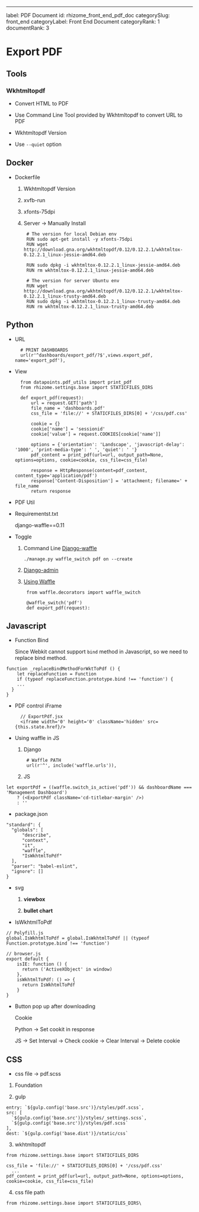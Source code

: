---
label: PDF Document
id: rhizome_front_end_pdf_doc
categorySlug: front_end
categoryLabel: Front End Document
categoryRank: 1
documentRank: 3

# Export PDF

## Tools

### Wkhtmltopdf
* Convert HTML to PDF

* Use Command Line Tool provided by Wkhtmltopdf to convert URL to PDF

* Wkhtmltopdf Version

* Use `--quiet` option 


## Docker

* Dockerfile

	1. Wkhtmltopdf Version
	
	2. xvfb-run
	
	3. xfonts-75dpi
	
	4. Server -> Manually Install
	

			# The version for local Debian env
			RUN sudo apt-get install -y xfonts-75dpi
			RUN wget http://download.gna.org/wkhtmltopdf/0.12/0.12.2.1/wkhtmltox-0.12.2.1_linux-jessie-amd64.deb

			RUN sudo dpkg -i wkhtmltox-0.12.2.1_linux-jessie-amd64.deb
			RUN rm wkhtmltox-0.12.2.1_linux-jessie-amd64.deb

			# The version for server Ubuntu env
			RUN wget http://download.gna.org/wkhtmltopdf/0.12/0.12.2.1/wkhtmltox-0.12.2.1_linux-trusty-amd64.deb
			RUN sudo dpkg -i wkhtmltox-0.12.2.1_linux-trusty-amd64.deb
			RUN rm wkhtmltox-0.12.2.1_linux-trusty-amd64.deb

		


## Python
* URL

		# PRINT DASHBOARDS
    	url(r'^dashboards/export_pdf/?$',views.export_pdf, name='export_pdf'),

* View

		from datapoints.pdf_utils import print_pdf
		from rhizome.settings.base import STATICFILES_DIRS

		def export_pdf(request):
    		url = request.GET['path']
    		file_name = 'dashboards.pdf'
    		css_file = 'file://' + STATICFILES_DIRS[0] + '/css/pdf.css'

		    cookie = {}
    		cookie['name'] = 'sessionid'
    		cookie['value'] = request.COOKIES[cookie['name']]

    		options = {'orientation': 'Landscape', 'javascript-delay': '1000', 'print-media-type': ' ', 'quiet': ' '}
    		pdf_content = print_pdf(url=url, output_path=None, options=options, cookie=cookie, css_file=css_file)

    		response = HttpResponse(content=pdf_content, content_type='application/pdf')
    		response['Content-Disposition'] = 'attachment; filename=' + file_name
    		return response


* PDF Util

* Requirementst.txt

	django-waffle==0.11 
		

* Toggle

	1. Command Line
		[Django-waffle](http://waffle.readthedocs.org/en/v0.11/usage/cli.html)
		
		`./manage.py waffle_switch pdf on --create`
	2. [Django-admin](http://localhost:8000/admin)
	3. [Using Waffle](http://waffle.readthedocs.org/en/v0.11/usage/index.html)		  	       		        		
 
			from waffle.decorators import waffle_switch

			@waffle_switch('pdf')
			def export_pdf(request):


		


## Javascript

* Function Bind

	Since Webkit cannot support `bind` method in Javascript, so we need to replace bind method.
```
function _replaceBindMethodForWktToPdf () {
    let replaceFunction = Function
    if (typeof replaceFunction.prototype.bind !== 'function') {
    ...
  }
}
```

* PDF control iFrame

		// ExportPdf.jsx
		<iframe width='0' height='0' className='hidden' src={this.state.href}/>

* Using waffle in JS

	1. Django 
			    
			# Waffle PATH
    		url(r'^', include('waffle.urls')),
    		
    2. JS
    
```
let exportPdf = ((waffle.switch_is_active('pdf')) && dashboardName === 'Management Dashboard')
    ? (<ExportPdf className='cd-titlebar-margin' />)
    : ''
```
      			
* package.json

```
"standard": {
  "globals": [
      "describe",
      "context",
      "it",
      "waffle",
      "IsWkhtmlToPdf"
  ],
  "parser": "babel-eslint",
  "ignore": []
}
```

* svg

	1. **viewbox**
	
	2. **bullet chart**

* IsWkhtmlToPdf

```
// Polyfill.js
global.IsWkhtmlToPdf = global.IsWkhtmlToPdf || (typeof Function.prototype.bind !== 'function')

// browser.js
export default {
    isIE: function () {
      return ('ActiveXObject' in window)
    },
    isWkhtmlToPdf: () => {
      return IsWkhtmlToPdf
    }
}
```
		
* Button pop up after downloading

	Cookie
		
	Python -> Set cookit in response
		
	JS -> Set Interval -> Check cookie -> Clear Interval -> Delete cookie

		

## CSS

* css file -> pdf.scss

1. Foundation

2. gulp

```
entry: `${gulp.config('base.src')}/styles/pdf.scss`,
src: [
  `${gulp.config('base.src')}/styles/_settings.scss`,
  `${gulp.config('base.src')}/styles/pdf.scss`
],
dest: `${gulp.config('base.dist')}/static/css`
```
  
3. wkhtmltopdf

```
from rhizome.settings.base import STATICFILES_DIRS

css_file = 'file://' + STATICFILES_DIRS[0] + '/css/pdf.css'
  ...
pdf_content = print_pdf(url=url, output_path=None, options=options, cookie=cookie, css_file=css_file)
```

 4. css file path
				
```
from rhizome.settings.base import STATICFILES_DIRS\
```	
